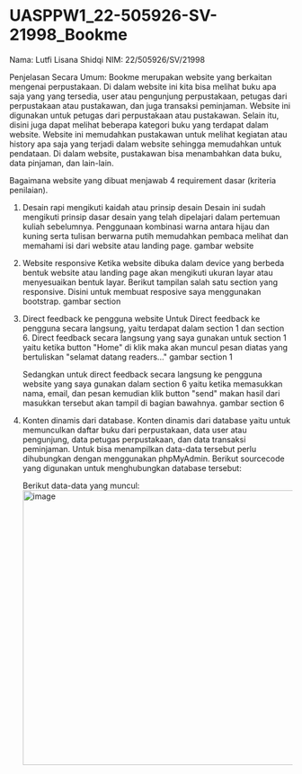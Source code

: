 # UASPPW1_22-505926-SV-21998_Bookme
Nama: Lutfi Lisana Shidqi
NIM: 22/505926/SV/21998

Penjelasan Secara Umum:
Bookme merupakan website yang berkaitan mengenai perpustakaan. Di dalam website ini kita bisa melihat buku apa saja yang yang tersedia, user atau pengunjung
perpustakaan, petugas dari perpustakaan atau pustakawan, dan juga transaksi peminjaman. Website ini digunakan untuk petugas dari perpustakaan atau pustakawan.
Selain itu, disini juga dapat melihat beberapa kategori buku yang terdapat dalam website. Website ini memudahkan pustakawan untuk melihat kegiatan atau history 
apa saja yang terjadi dalam website sehingga memudahkan untuk pendataan. Di dalam website, pustakawan bisa menambahkan data buku, data pinjaman, dan lain-lain.

Bagaimana website yang dibuat menjawab 4 requirement dasar (kriteria penilaian). 
1. Desain rapi mengikuti kaidah atau prinsip desain
   Desain ini sudah mengikuti prinsip dasar desain yang telah dipelajari dalam pertemuan kuliah sebelumnya. Penggunaan kombinasi warna antara hijau dan kuning 
   serta tulisan berwarna putih memudahkan pembaca melihat dan memahami isi dari website atau landing page. 
   gambar website
   
2. Website responsive
   Ketika website dibuka dalam device yang berbeda bentuk website atau landing page akan mengikuti ukuran layar atau menyesuaikan bentuk layar. Berikut tampilan 
   salah satu section yang responsive. Disini untuk membuat resposive saya menggunakan bootstrap.
   gambar section 
   
3. Direct feedback ke pengguna website
   Untuk Direct feedback ke pengguna secara langsung, yaitu terdapat dalam section 1 dan section 6. Direct feedback secara langsung yang saya gunakan untuk section 1
   yaitu ketika button "Home" di klik maka akan muncul pesan diatas yang bertuliskan "selamat datang readers..."
   gambar section 1
   
   Sedangkan untuk direct feedback secara langsung ke pengguna website yang saya gunakan dalam section 6 yaitu ketika memasukkan nama, email, dan pesan kemudian
   klik button "send" makan hasil dari masukkan tersebut akan tampil di bagian bawahnya.
   gambar section 6
4. Konten dinamis dari database.
   Konten dinamis dari database yaitu untuk memunculkan daftar buku dari perpustakaan, data user atau pengunjung, data petugas perpustakaan, dan data transaksi 
   peminjaman. Untuk bisa menampilkan data-data tersebut perlu dihubungkan dengan menggunakan phpMyAdmin. Berikut sourcecode yang digunakan untuk menghubungkan 
   database tersebut:
   
   Berikut data-data yang muncul:
   <img width="489" alt="image" src="https://github.com/xvqiuu/UASPPW1_22-505926-SV-21998_Bookme/assets/132545168/c9f5515d-ff1e-4efe-96ec-b8902af2f989">

   


